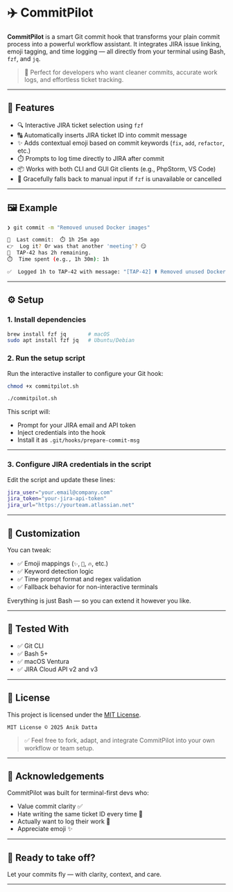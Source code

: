 # ✈️ CommitPilot

**CommitPilot** is a smart Git commit hook that transforms your plain commit process into a powerful workflow assistant. It integrates JIRA issue linking, emoji tagging, and time logging — all directly from your terminal using Bash, `fzf`, and `jq`.

> 🎯 Perfect for developers who want cleaner commits, accurate work logs, and effortless ticket tracking.

---

## 🚀 Features

- 🔍 Interactive JIRA ticket selection using `fzf`
- 🔠 Automatically inserts JIRA ticket ID into commit message
- ✨ Adds contextual emoji based on commit keywords (`fix`, `add`, `refactor`, etc.)
- ⏱️ Prompts to log time directly to JIRA after commit
- 📦 Works with both CLI and GUI Git clients (e.g., PhpStorm, VS Code)
- 🔁 Gracefully falls back to manual input if `fzf` is unavailable or cancelled

---

## 🖼️ Example

```bash
❯ git commit -m "Removed unused Docker images"

📅  Last commit:  ⏱️ 1h 25m ago  
👉  Log it? Or was that another 'meeting'? 😏  
🧮  TAP-42 has 2h remaining.  
⏱️  Time spent (e.g., 1h 30m): 1h

✅  Logged 1h to TAP-42 with message: "[TAP-42] ⚰️ Removed unused Docker images"
```

---

## ⚙️ Setup

### 1. Install dependencies

```bash
brew install fzf jq       # macOS
sudo apt install fzf jq   # Ubuntu/Debian
```

### 2. Run the setup script

Run the interactive installer to configure your Git hook:

```bash
chmod +x commitpilot.sh

./commitpilot.sh
```

This script will:
- Prompt for your JIRA email and API token
- Inject credentials into the hook
- Install it as `.git/hooks/prepare-commit-msg`

---

### 3. Configure JIRA credentials in the script

Edit the script and update these lines:

```bash
jira_user="your.email@company.com"
jira_token="your-jira-api-token"
jira_url="https://yourteam.atlassian.net"
```

---

## 🔧 Customization

You can tweak:

- ✅ Emoji mappings (`✨`, `🐛`, `🔥`, etc.)
- ✅ Keyword detection logic
- ✅ Time prompt format and regex validation
- ✅ Fallback behavior for non-interactive terminals

Everything is just Bash — so you can extend it however you like.

---

## 🧪 Tested With

- ✅ Git CLI
- ✅ Bash 5+
- ✅ macOS Ventura
- ✅ JIRA Cloud API v2 and v3

---

## 📜 License

This project is licensed under the [MIT License](LICENSE).

```
MIT License © 2025 Anik Datta
```

> ✅ Feel free to fork, adapt, and integrate CommitPilot into your own workflow or team setup.

---

## 🙌 Acknowledgements

CommitPilot was built for terminal-first devs who:
- Value commit clarity ✅  
- Hate writing the same ticket ID every time 😤  
- Actually want to log their work 🧠  
- Appreciate emoji ✨

---

## 🛫 Ready to take off?

Let your commits fly — with clarity, context, and care.

---
